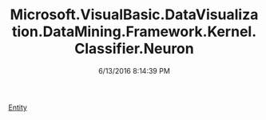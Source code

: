 ﻿---
title: Microsoft.VisualBasic.DataVisualization.DataMining.Framework.Kernel.Classifier.Neuron
date: 6/13/2016 8:14:39 PM
---

[Entity](T-Microsoft.VisualBasic.DataVisualization.DataMining.Framework.Kernel.Classifier.Neuron.Entity.html)
